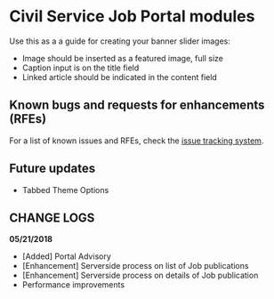 # Civil Service Job Portal modules

Use this as a a guide for creating your banner slider images:
- Image should be inserted as a featured image, full size
- Caption input is on the title field
- Linked article should be indicated in the content field

## Known bugs and requests for enhancements (RFEs)
For a list of known issues and RFEs, check the [issue tracking system](https://github.com/bbmadriaga/job-portal/issues).

## Future updates
 - Tabbed Theme Options

## CHANGE LOGS
**05/21/2018**
- [Added] Portal Advisory
- [Enhancement] Serverside process on list of Job publications
- [Enhancement] Serverside process on details of Job publication
- Performance improvements